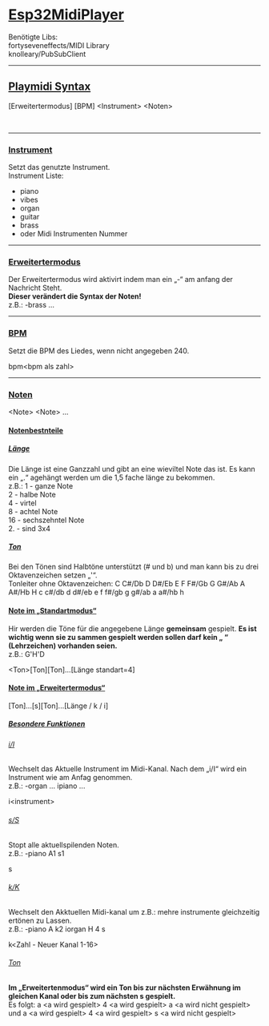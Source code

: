 # <ins> Esp32MidiPlayer </ins>
Benötigte Libs:<br>
fortyseveneffects/MIDI Library<br>
knolleary/PubSubClient<br>

---

## <ins> Playmidi Syntax </ins>

\[Erweitertermodus\] \[BPM\] \<Instrument\> \<Noten\>

<br>

---

### <ins> Instrument </ins>
Setzt das genutzte Instrument.<br>
Instrument Liste:<br>
- piano
- vibes
- organ
- guitar
- brass
- oder Midi Instrumenten Nummer

---

### <ins> Erweitertermodus </ins>

Der Erweitertermodus wird aktivirt indem man ein „-“ am anfang der Nachricht Steht.<br>
**Dieser verändert die Syntax der Noten!**<br>
z.B.: -brass ...

---

### <ins> BPM </ins>

Setzt die BPM des Liedes, wenn nicht angegeben 240.<br>

bpm\<bpm als zahl\>

---

### <ins> Noten </ins>

\<Note\> \<Note\> ...
<br>

#### <ins> Notenbestnteile </ins>
##### <ins> Länge </ins>
Die Länge ist eine Ganzzahl und gibt an eine wieviltel Note das ist. Es kann ein „.“ agehängt werden um die 1,5 fache länge zu bekommen.<br>
z.B.: 1 - ganze Note<br>
    2 - halbe Note<br>
    4 - virtel <br>
    8 - achtel Note<br>
    16 - sechszehntel Note<br>
    2. - sind 3x4
##### <ins> Ton </ins>
Bei den Tönen sind Halbtöne unterstützt \(# und b\) und man kann bis zu drei Oktavenzeichen setzen „'“.<br>
Tonleiter ohne Oktavenzeichen: C C#/Db D D#/Eb E F F#/Gb G G#/Ab A A#/Hb H c c#/db d d#/eb e f f#/gb g g#/ab a a#/hb h
#### <ins> Note im „Standartmodus“ </ins>
Hir werden die Töne für die angegebene Länge **gemeinsam** gespielt. **Es ist wichtig wenn sie zu sammen gespielt werden sollen darf kein „ “ (Lehrzeichen) vorhanden seien.**<br>
z.B.: G'H'D

\<Ton\>\[Ton\]\[Ton\]...\[Länge standart=4\]

#### <ins> Note im „Erweitertermodus“ </ins>

\[Ton\]...\[s\]\[Ton\]...\[Länge / k / i\]

##### <ins> Besondere Funktionen </ins>
###### <ins> i/I </ins>
Wechselt das Aktuelle Instrument im Midi-Kanal. Nach dem „i/I“ wird ein Instrument wie am Anfag genommen.<br>
z.B.: -organ ... ipiano ...<brS>

i\<instrument\>

###### <ins> s/S </ins>
Stopt alle aktuellspilenden Noten.<br>
z.B.: -piano A1 s1<br>

s

###### <ins> k/K </ins>
Wechselt den Akktuellen Midi-kanal um z.B.: mehre instrumente gleichzeitig ertönen zu Lassen.<br>
z.B.: -piano A k2 iorgan H 4 s

k\<Zahl - Neuer Kanal 1-16\>

###### <ins> Ton </ins>
**Im „Erweitertenmodus“ wird ein Ton bis zur nächsten Erwähnung im gleichen Kanal oder bis zum nächsten s gespielt.**<br>
Es folgt: a \<a wird gespielt\> 4 \<a wird gespielt\> a \<a wird nicht gespielt\><br>
und a \<a wird gespielt\> 4 \<a wird gespielt\> s \<a wird nicht gespielt\>
